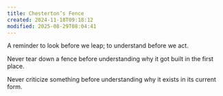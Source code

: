 ```yaml
---
title: Chesterton’s Fence
created: 2024-11-18T09:18:12
modified: 2025-08-29T08:04:41
---
```


 A reminder to look before we leap; to understand before we act.

Never tear down a fence before understanding why it got built in the first place.

Never criticize something before understanding why it exists in its current form.
